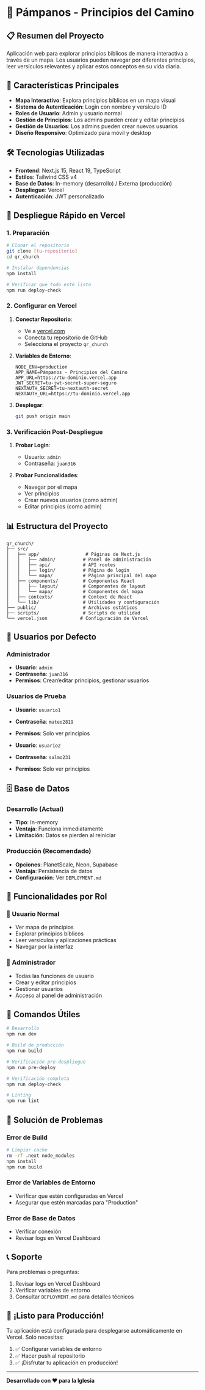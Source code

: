 # 🚀 Pámpanos - Principios del Camino

## 📋 Resumen del Proyecto

Aplicación web para explorar principios bíblicos de manera interactiva a través de un mapa. Los usuarios pueden navegar por diferentes principios, leer versículos relevantes y aplicar estos conceptos en su vida diaria.

## 🎯 Características Principales

- **Mapa Interactivo**: Explora principios bíblicos en un mapa visual
- **Sistema de Autenticación**: Login con nombre y versículo ID
- **Roles de Usuario**: Admin y usuario normal
- **Gestión de Principios**: Los admins pueden crear y editar principios
- **Gestión de Usuarios**: Los admins pueden crear nuevos usuarios
- **Diseño Responsivo**: Optimizado para móvil y desktop

## 🛠️ Tecnologías Utilizadas

- **Frontend**: Next.js 15, React 19, TypeScript
- **Estilos**: Tailwind CSS v4
- **Base de Datos**: In-memory (desarrollo) / Externa (producción)
- **Despliegue**: Vercel
- **Autenticación**: JWT personalizado

## 🚀 Despliegue Rápido en Vercel

### 1. Preparación
```bash
# Clonar el repositorio
git clone [tu-repositorio]
cd qr_church

# Instalar dependencias
npm install

# Verificar que todo esté listo
npm run deploy-check
```

### 2. Configurar en Vercel

1. **Conectar Repositorio**:
   - Ve a [vercel.com](https://vercel.com)
   - Conecta tu repositorio de GitHub
   - Selecciona el proyecto `qr_church`

2. **Variables de Entorno**:
   ```
   NODE_ENV=production
   APP_NAME=Pámpanos - Principios del Camino
   APP_URL=https://tu-dominio.vercel.app
   JWT_SECRET=tu-jwt-secret-super-seguro
   NEXTAUTH_SECRET=tu-nextauth-secret
   NEXTAUTH_URL=https://tu-dominio.vercel.app
   ```

3. **Desplegar**:
   ```bash
   git push origin main
   ```

### 3. Verificación Post-Despliegue

1. **Probar Login**:
   - Usuario: `admin`
   - Contraseña: `juan316`

2. **Probar Funcionalidades**:
   - Navegar por el mapa
   - Ver principios
   - Crear nuevos usuarios (como admin)
   - Editar principios (como admin)

## 📊 Estructura del Proyecto

```
qr_church/
├── src/
│   ├── app/                 # Páginas de Next.js
│   │   ├── admin/          # Panel de administración
│   │   ├── api/            # API routes
│   │   ├── login/          # Página de login
│   │   └── mapa/           # Página principal del mapa
│   ├── components/         # Componentes React
│   │   ├── layout/         # Componentes de layout
│   │   └── mapa/           # Componentes del mapa
│   ├── contexts/           # Context de React
│   └── lib/                # Utilidades y configuración
├── public/                 # Archivos estáticos
├── scripts/                # Scripts de utilidad
└── vercel.json            # Configuración de Vercel
```

## 🔐 Usuarios por Defecto

### Administrador
- **Usuario**: `admin`
- **Contraseña**: `juan316`
- **Permisos**: Crear/editar principios, gestionar usuarios

### Usuarios de Prueba
- **Usuario**: `usuario1`
- **Contraseña**: `mateo2819`
- **Permisos**: Solo ver principios

- **Usuario**: `usuario2`
- **Contraseña**: `salmo231`
- **Permisos**: Solo ver principios

## 🗄️ Base de Datos

### Desarrollo (Actual)
- **Tipo**: In-memory
- **Ventaja**: Funciona inmediatamente
- **Limitación**: Datos se pierden al reiniciar

### Producción (Recomendado)
- **Opciones**: PlanetScale, Neon, Supabase
- **Ventaja**: Persistencia de datos
- **Configuración**: Ver `DEPLOYMENT.md`

## 📱 Funcionalidades por Rol

### 👤 Usuario Normal
- Ver mapa de principios
- Explorar principios bíblicos
- Leer versículos y aplicaciones prácticas
- Navegar por la interfaz

### 👑 Administrador
- Todas las funciones de usuario
- Crear y editar principios
- Gestionar usuarios
- Acceso al panel de administración

## 🔧 Comandos Útiles

```bash
# Desarrollo
npm run dev

# Build de producción
npm run build

# Verificación pre-despliegue
npm run pre-deploy

# Verificación completa
npm run deploy-check

# Linting
npm run lint
```

## 🚨 Solución de Problemas

### Error de Build
```bash
# Limpiar cache
rm -rf .next node_modules
npm install
npm run build
```

### Error de Variables de Entorno
- Verificar que estén configuradas en Vercel
- Asegurar que estén marcadas para "Production"

### Error de Base de Datos
- Verificar conexión
- Revisar logs en Vercel Dashboard

## 📞 Soporte

Para problemas o preguntas:
1. Revisar logs en Vercel Dashboard
2. Verificar variables de entorno
3. Consultar `DEPLOYMENT.md` para detalles técnicos

## 🎉 ¡Listo para Producción!

Tu aplicación está configurada para desplegarse automáticamente en Vercel. Solo necesitas:

1. ✅ Configurar variables de entorno
2. ✅ Hacer push al repositorio
3. ✅ ¡Disfrutar tu aplicación en producción!

---

**Desarrollado con ❤️ para la Iglesia**
